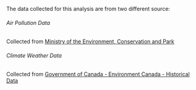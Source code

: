 The data collected for this analysis are from two different source:

###### Air Pollution Data
Collected from [Ministry of the Environment, Conservation and Park](http://www.airqualityontario.com/history/index.php)

###### Climate Weather Data
Collected from [Government of Canada - Environment Canada - Historical Data](https://climate.weather.gc.ca/historical_data/search_historic_data_e.html)

